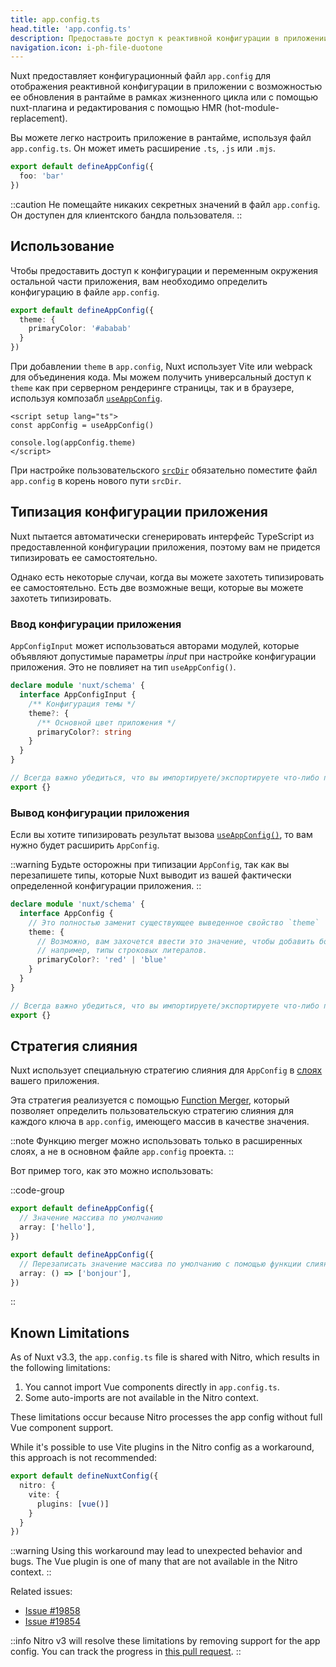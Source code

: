 ```yaml
---
title: app.config.ts
head.title: 'app.config.ts'
description: Предоставьте доступ к реактивной конфигурации в приложении с помощью конфигурационного файла приложения.
navigation.icon: i-ph-file-duotone
---
```


Nuxt предоставляет конфигурационный файл `app.config` для отображения реактивной конфигурации в приложении с возможностью ее обновления в рантайме в рамках жизненного цикла или с помощью nuxt-плагина и редактирования с помощью HMR (hot-module-replacement).

Вы можете легко настроить приложение в рантайме, используя файл `app.config.ts`. Он может иметь расширение `.ts`, `.js` или `.mjs`.

```ts twoslash [app.config.ts]
export default defineAppConfig({
  foo: 'bar'
})
```

::caution
Не помещайте никаких секретных значений в файл `app.config`. Он доступен для клиентского бандла пользователя.
::

## Использование

Чтобы предоставить доступ к конфигурации и переменным окружения остальной части приложения, вам необходимо определить конфигурацию в файле `app.config`.

```ts twoslash [app.config.ts]
export default defineAppConfig({
  theme: {
    primaryColor: '#ababab'
  }
})
```

При добавлении `theme` в `app.config`, Nuxt использует Vite или webpack для объединения кода. Мы можем получить универсальный доступ к `theme` как при серверном рендеринге страницы, так и в браузере, используя композабл [`useAppConfig`](/docs/api/composables/use-app-config).

```vue [pages/index.vue]
<script setup lang="ts">
const appConfig = useAppConfig()

console.log(appConfig.theme)
</script>
```

При настройке пользовательского [`srcDir`](/docs/api/nuxt-config#srcdir) обязательно поместите файл `app.config` в корень нового пути `srcDir`.

## Типизация конфигурации приложения

Nuxt пытается автоматически сгенерировать интерфейс TypeScript из предоставленной конфигурации приложения, поэтому вам не придется типизировать ее самостоятельно.

Однако есть некоторые случаи, когда вы можете захотеть типизировать ее самостоятельно. Есть две возможные вещи, которые вы можете захотеть типизировать.

### Ввод конфигурации приложения

`AppConfigInput` может использоваться авторами модулей, которые объявляют допустимые параметры _input_ при настройке конфигурации приложения. Это не повлияет на тип `useAppConfig()`.

```ts [index.d.ts]
declare module 'nuxt/schema' {
  interface AppConfigInput {
    /** Конфигурация темы */
    theme?: {
      /** Основной цвет приложения */
      primaryColor?: string
    }
  }
}

// Всегда важно убедиться, что вы импортируете/экспортируете что-либо при расширении типа.
export {}
```

### Вывод конфигурации приложения

Если вы хотите типизировать результат вызова [`useAppConfig()`](/docs/api/composables/use-app-config), то вам нужно будет расширить `AppConfig`.

::warning
Будьте осторожны при типизации `AppConfig`, так как вы перезапишете типы, которые Nuxt выводит из вашей фактически определенной конфигурации приложения.
::

```ts [index.d.ts]
declare module 'nuxt/schema' {
  interface AppConfig {
    // Это полностью заменит существующее выведенное свойство `theme`
    theme: {
      // Возможно, вам захочется ввести это значение, чтобы добавить более конкретные типы, чем те, которые может вывести Nuxt,
      // например, типы строковых литералов.
      primaryColor?: 'red' | 'blue'
    }
  }
}

// Всегда важно убедиться, что вы импортируете/экспортируете что-либо при расширении типа.
export {}
```

## Стратегия слияния

Nuxt использует специальную стратегию слияния для `AppConfig` в [слоях](/docs/getting-started/layers) вашего приложения.

Эта стратегия реализуется с помощью [Function Merger](https://github.com/unjs/defu#function-merger), который позволяет определить пользовательскую стратегию слияния для каждого ключа в `app.config`, имеющего массив в качестве значения.

::note
Функцию merger можно использовать только в расширенных слоях, а не в основном файле `app.config` проекта.
::

Вот пример того, как это можно использовать:

::code-group

```ts twoslash [layer/app.config.ts]
export default defineAppConfig({
  // Значение массива по умолчанию
  array: ['hello'],
})
```

```ts twoslash [app.config.ts]
export default defineAppConfig({
  // Перезаписать значение массива по умолчанию с помощью функции слияния
  array: () => ['bonjour'],
})
```

::

## Known Limitations

As of Nuxt v3.3, the `app.config.ts` file is shared with Nitro, which results in the following limitations:

1. You cannot import Vue components directly in `app.config.ts`.
2. Some auto-imports are not available in the Nitro context.

These limitations occur because Nitro processes the app config without full Vue component support.

While it's possible to use Vite plugins in the Nitro config as a workaround, this approach is not recommended:

```ts [nuxt.config.ts]
export default defineNuxtConfig({
  nitro: {
    vite: {
      plugins: [vue()]
    }
  }
})
```

::warning
Using this workaround may lead to unexpected behavior and bugs. The Vue plugin is one of many that are not available in the Nitro context.
::

Related issues:
- [Issue #19858](https://github.com/nuxt/nuxt/issues/19858)
- [Issue #19854](https://github.com/nuxt/nuxt/issues/19854)

::info
Nitro v3 will resolve these limitations by removing support for the app config.
You can track the progress in [this pull request](https://github.com/unjs/nitro/pull/2521).
::
